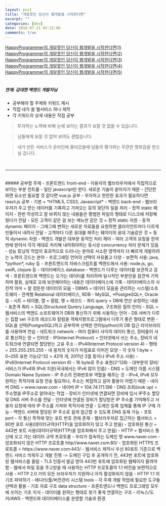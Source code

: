 ```yaml
---
layout: post
title: "개알못인 당신이 웹개발을 시작한다면"
excerpt: ""
categories: [dev]
date: 2018-07-21 02:22:00
comments: true
---
```


[HappyProgrammer의 개알못인 당신이 웹개발을 시작한다면(1)](https://medium.com/happyprogrammer-in-jeju/%EA%B0%9C%EC%95%8C%EB%AA%BB%EC%9D%B8-%EB%8B%B9%EC%8B%A0%EC%9D%B4-%EC%9B%B9%EA%B0%9C%EB%B0%9C%EC%9D%84-%EC%8B%9C%EC%9E%91%ED%95%9C%EB%8B%A4%EB%A9%B4-1-9415c014a130)
<br/>
[HappyProgrammer의 개알못인 당신이 웹개발을 시작한다면(2)](https://medium.com/happyprogrammer-in-jeju/%EA%B0%9C%EC%95%8C%EB%AA%BB%EC%9D%B8-%EB%8B%B9%EC%8B%A0%EC%9D%B4-%EC%9B%B9%EA%B0%9C%EB%B0%9C%EC%9D%84-%EC%8B%9C%EC%9E%91%ED%95%9C%EB%8B%A4%EB%A9%B4-2-b1eefc9c12ca)
<br/>
[HappyProgrammer의 개알못인 당신이 웹개발을 시작한다면(3)]()
<br/>
[HappyProgrammer의 개알못인 당신이 웹개발을 시작한다면(4)]()
<br/>
[HappyProgrammer의 개알못인 당신이 웹개발을 시작한다면(5)]()
<br/>
<br/>
##### 연재: 김대현 백엔드 개발자님
- 공부해야 할 주제와 키워드 제시
- 직접 내가 쓸 웹서비스 하나 제작
- 각 키워드의 상세 내용은 직접 공부

> 투자하는 노력에 비해 눈에 보이는 결과가 보잘 것 없을 수 있습니다.

> 남들에게 보잘 것 없어 보여도 괜찮습니다.

> 내가 만든 서비스가 온라인에 올라갔을때 남들의 평가와는 무관한 행복감을 얻으실 겁니다.

<br/>

---

<br/>
##### 공부할 주제
- 프론트엔드 front-end
  - 이용자의 웹브라우저에서 직접적으로 보이는 부분 컨트롤
  - 일단 javascript만 판다. 새로운 기술이 쏟아지기 때문
  - 간단한 화면 요소만 필요할 것 같다면 vue.js 공부
  - 우아하고 현란한 효과가 필요하다면 react.js 공부
  - 기본 = *HTML5, CSS3, Javascript*
- 백엔드 back-end
  - 웹브라우저가 주고 받는 데이터를 기록하고 가져오는 등의 뒷단의 일을 처리
  - 정적 static 페이지
    - 한번 작성하고 잘 바뀌지 않는 내용들은 평범한 파일의 형태로 디스크에 저장해뒀다가 전달
    - 모든 고객이 같은 걸 보는 메뉴판 같은 것 = 정적 static 자원
  - 동적 dynamic 페이지
    - 그때그때 변하는 새로운 자료들을 요청하면 클라이언트마다 다르게 만들어서 내려서 전달
    - 고객마다 다른 응대를 해주는 웨이터의 응대 기술같은 것 = 동적 dynamic 자원
  - 백엔드 개발은 대부분 동적인 처리 제어
  - 여러 고객의 요청을 한꺼번에 받아서 각각 제대로 처리해 내려줘야하는 동시성 concurrency 처리 문제가 있음
  - 성능 튜닝의 작업이 효과적으로 드러나는 분야로 사소한 영역까지 더 빠르게 개발하려는 노력이 깃드는 분야
  - 프로그래밍 언어의 선택이 자유롭고 다양
    - 보편적 사용: java, *python*, ruby 등
    - 프론트엔드의 자바스크립트를 백엔드에서 사용: node.js, go, swift, clojure 등
- 데이터베이스 database
  - 백엔드가 다루는 데이터를 보관하고 검색
  - 프론트엔드와 백엔드는 오가는 데이터를 처리하며 일시적인 부분만을 잠깐씩 기억하며 활용, 실제로 오래 보관해야하는 내용은 데이터베이스에 기록
  - 데이터베이스의 사전적 의미 = 잘 정돈한 데이터의 모음
  - DBMS = 데이터 모음을 관리하는 시스템/소프트웨어
  - 관계형 Relational 데이터베이스, RDB
    - MySQL, *PostgreSQL*, Oracle 등
    - 시트 = 테이블, 열 = 컬럼, 행 = 레코드
  - 쿼리 query = DB에 연산 요청하는 내용
    - 표준격 쿼리 = SQL(Structured Qurery Language, 구조화된 질의 언어)
    - SQL = 웹서비스의 백엔드 소프트웨어가 DB와 통신하기 위해 사용하는 언어
      - DB 서버가 다루는 집합 set 구조의 레코드와 칼럼을 객채지향프로그램에서 다루기 좋은 형태로 변환
  - SQL을 선택(PostgreSQL)하고 공부하며 선택한 언어(python)의 DB 접근 라이브러리를 사용하며 연습
- 네트워크 network
  - 여러 컴퓨터 사이의 데이터 통신, 장비들이 서로 통신하는 망 = 인터넷
  - IP(Internet Protocol) = 인터넷에서 쓰는 주소, 장비가 네트워크에 연결되면 할당받는 고유 주소
  - IPv4(Internet Protocol version 4)
    - 형태 = 255.255.255.255
    - 네 뭉치의 숫자가 마침표로 이어진 모양
    - 각 숫자 1 byte = 0~255 표현 가능(2^32 = 42억 개, 2011년 3월 동이나 IPv6 주소 사용)
  - IPv6(Internet Protocol version 6)
    - 16 byte로 주소 표현(2^128)
    - 대부분의 장비/서비스가 IPv4와 IPv6 지원(국내에서는 IPv6 많이 안씀)
  - DNS = 도메인 이름 시스템 Domain Name System
    - IP 주소의 전화번호부 역할을 해주는 것
    - IPv4, IPv6 모두 원하는 목적지에 요청 전송 필요하나, 주소는 복잡하고 길어 활용이 어렵기 때문
      - 네이버 DNS = www.naver.com
      - 네이버 IP = 104.74.171.196
  - DNS 조회(look up) = 주소명을 IP주소로 알아내는 작업
    - 장비가 인터넷에 연결되면 장비에 임시 IP주소 할당 및  DNS 서버 주소를 전달
    - 인터넷에 연결된 장비가 할당받은 IP 주소를 기억해두고 사용자 요청에 따라 IP 주소를 가져와 목적지에 연결
    - 도메인 등록 업체를 통해 IP 구매 가능
      - 백엔드 서버에 할당된 IP 주소로 쉽게 접근할 수 있도록 DNS 등재 가능
  - 프토 port
    - 각 통신 목적에 맞는 포트 번호 관례 존재
      - 웹브라우저로 접근하는 웹서비스 = 80번 포트 사용(데이터규약(HTTP)을 암호화하지 않고 주고 받음)
      - 암호화된 통신 = 443번 포트 사용(데이터규약(HTTP)을 암호화해서 주고 받음)
      - HTTP = 웹서비스 통신에 오고 가는 데이터 규약 프로토콜
        - 우리가 접속하는 도메인 명 www.naver.com
        - 암호화되지 않은 HTTP 프로토콜 http//www.naver.com:80/
        - 암호화된 HTTPS 프로토콜 = https://www.naver.com:443/
      - 웹서비스 제작시 우선 80포트 기준으로 백엔드 서비스 띄워두고 개발 진행 -> 도메인 구입 후 공개하기 전, 443번 포트에 암호화된 웹서비스를 올림
        - TLS 인증서 발급 받아 443번 포트에 암호화된 웹페이지 올려야 함
      - 웹에서 파일 등을 주고받을 때 사용하는 HTTP 프로토콜의 1.1 버전을 보편적으로 사용
      - HTTP 2.0 거의 모든 브라우저가 지원하나 아직 활성화되지 않음
      - HTTP 1.1 의 기초 파악하기
- 에디터/툴/버전관리 시스템 tools
  - 각 주제 개발 작업에 필요한 도구들 선택과 활용
- 기초 자료 구조 data structure
  - 프론트엔드나 백엔드 프로그래밍 모두에 쓰이는 기초 지식
  - 데이터를 원하는 형태로 찾기 좋게 연결하는 구조
- 리눅스/도커/AWS
  - 백엔드와 데이터베이스를 운영할 기술과 환경
